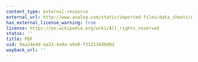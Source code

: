 ```yaml
---
content_type: external-resource
external_url: http://www.analog.com/static/imported-files/data_sheets/AD713.pdf
has_external_license_warning: true
license: https://en.wikipedia.org/wiki/All_rights_reserved
status: ''
title: PDF
uid: 9aa24e4d-aa32-4a9a-a9a9-f312134dbd0d
wayback_url: ''
---
```

